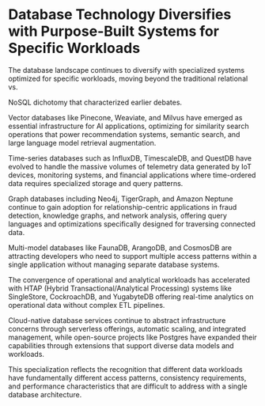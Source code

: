 # Database Technology Diversifies with Purpose-Built Systems for Specific Workloads

The database landscape continues to diversify with specialized systems optimized for specific workloads, moving beyond the traditional relational vs.

NoSQL dichotomy that characterized earlier debates.

Vector databases like Pinecone, Weaviate, and Milvus have emerged as essential infrastructure for AI applications, optimizing for similarity search operations that power recommendation systems, semantic search, and large language model retrieval augmentation.

Time-series databases such as InfluxDB, TimescaleDB, and QuestDB have evolved to handle the massive volumes of telemetry data generated by IoT devices, monitoring systems, and financial applications where time-ordered data requires specialized storage and query patterns.

Graph databases including Neo4j, TigerGraph, and Amazon Neptune continue to gain adoption for relationship-centric applications in fraud detection, knowledge graphs, and network analysis, offering query languages and optimizations specifically designed for traversing connected data.

Multi-model databases like FaunaDB, ArangoDB, and CosmosDB are attracting developers who need to support multiple access patterns within a single application without managing separate database systems.

The convergence of operational and analytical workloads has accelerated with HTAP (Hybrid Transactional/Analytical Processing) systems like SingleStore, CockroachDB, and YugabyteDB offering real-time analytics on operational data without complex ETL pipelines.

Cloud-native database services continue to abstract infrastructure concerns through serverless offerings, automatic scaling, and integrated management, while open-source projects like Postgres have expanded their capabilities through extensions that support diverse data models and workloads.

This specialization reflects the recognition that different data workloads have fundamentally different access patterns, consistency requirements, and performance characteristics that are difficult to address with a single database architecture.